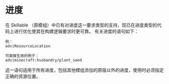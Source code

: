 # 进度
在 Skillable （原模组）中已有对进度这一要求类型的支持，现已在进度类型的代码上进行优化使其在构建逻辑要求时更可靠。 有关进度的语句如下：
```
例：
adv|ResourceLocation

可直接生效的例子：
adv|minecraft:husbandry/plant_seed
```

这一语句适用于所有进度，包括其他模组添加的原版以外的进度，使用时必须指定正确的资源位置。